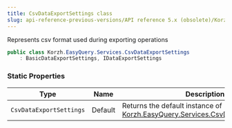 ```yaml
---
title: CsvDataExportSettings class
slug: api-reference-previous-versions/API reference 5.x (obsolete)/Korzh.EasyQuery.Services namespace/csvdataexportsettings-class
---
```



Represents csv format used during exporting operations
```csharp
public class Korzh.EasyQuery.Services.CsvDataExportSettings
    : BasicDataExportSettings, IDataExportSettings

```

### Static Properties

| Type | Name | Description | 
| --- | --- | --- | 
| `CsvDataExportSettings` | Default | Returns the default instance of [Korzh.EasyQuery.Services.CsvDataExportSettings](/api-reference-5x/korzh-easyquery-services-namespace/csvdataexportsettings-class). |